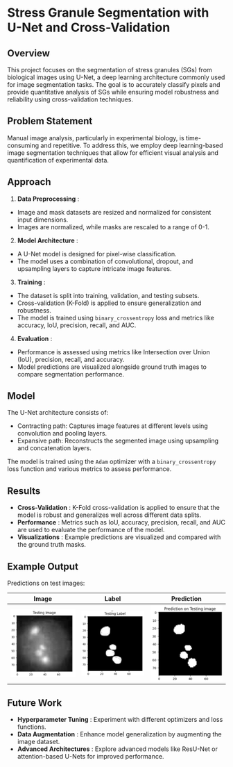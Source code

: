 # Stress Granule Segmentation with U-Net and Cross-Validation

## Overview

This project focuses on the segmentation of stress granules (SGs) from biological images using U-Net, a deep learning architecture commonly used for image segmentation tasks. The goal is to accurately classify pixels and provide quantitative analysis of SGs while ensuring model robustness and reliability using cross-validation techniques.

## Problem Statement

Manual image analysis, particularly in experimental biology, is time-consuming and repetitive. To address this, we employ deep learning-based image segmentation techniques that allow for efficient visual analysis and quantification of experimental data.

## Approach

1. **Data Preprocessing** :

* Image and mask datasets are resized and normalized for consistent input dimensions.
* Images are normalized, while masks are rescaled to a range of 0-1.

2. **Model Architecture** :

* A U-Net model is designed for pixel-wise classification.
* The model uses a combination of convolutional, dropout, and upsampling layers to capture intricate image features.

3. **Training** :

* The dataset is split into training, validation, and testing subsets.
* Cross-validation (K-Fold) is applied to ensure generalization and robustness.
* The model is trained using `binary_crossentropy` loss and metrics like accuracy, IoU, precision, recall, and AUC.

4. **Evaluation** :

* Performance is assessed using metrics like Intersection over Union (IoU), precision, recall, and accuracy.
* Model predictions are visualized alongside ground truth images to compare segmentation performance.

## Model

The U-Net architecture consists of:

* Contracting path: Captures image features at different levels using convolution and pooling layers.
* Expansive path: Reconstructs the segmented image using upsampling and concatenation layers.

The model is trained using the `Adam` optimizer with a `binary_crossentropy` loss function and various metrics to assess performance.

## Results

* **Cross-Validation** : K-Fold cross-validation is applied to ensure that the model is robust and generalizes well across different data splits.
* **Performance** : Metrics such as IoU, accuracy, precision, recall, and AUC are used to evaluate the performance of the model.
* **Visualizations** : Example predictions are visualized and compared with the ground truth masks.


## Example Output

Predictions on test images:

| Image                                          | Label                                          | Prediction                                     |
| ---------------------------------------------- | ---------------------------------------------- | ---------------------------------------------- |
| ![1725690542137](image/README/1725690542137.png) | ![1725690560751](image/README/1725690560751.png) | ![1725690589723](image/README/1725690589723.png) |

## Future Work

* **Hyperparameter Tuning** : Experiment with different optimizers and loss functions.
* **Data Augmentation** : Enhance model generalization by augmenting the image dataset.
* **Advanced Architectures** : Explore advanced models like ResU-Net or attention-based U-Nets for improved performance.
